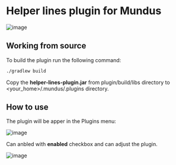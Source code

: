 # Helper lines plugin for Mundus

![image](https://github.com/Dgzt/mundus-helper-lines-plugin/assets/1684274/c2c918b0-3aa6-416f-beb6-78d8fefd8a2c)

## Working from source

To build the plugin run the following command:

```sh
./gradlew build
```

Copy the **helper-lines-plugin.jar** from plugin/build/libs directory to <your_home>/.mundus/.plugins directory.

## How to use

The plugin will be apper in the Plugins menu:

![image](https://github.com/Dgzt/mundus-helper-lines-plugin/assets/1684274/88ca17b9-6a31-4c66-92a3-e5d35461fbcf)

Can anbled with **enabled** checkbox and can adjust the plugin. 

![image](https://github.com/Dgzt/mundus-helper-lines-plugin/assets/1684274/4c15cc1f-bdd9-45f0-b2ae-b6886d4f706a)
